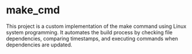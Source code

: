 # make_cmd
This project is a custom implementation of the make command using Linux system programming. It automates the build process by checking file dependencies, comparing timestamps, and executing commands when dependencies are updated.
